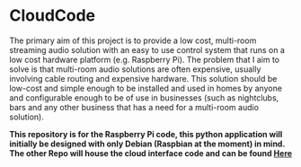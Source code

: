 CloudCode
=========

The primary aim of this project is to provide a low cost, multi-room streaming audio solution with an easy to use control system that runs on a low cost hardware platform (e.g. Raspberry Pi). The problem that I aim to solve is that multi-room audio solutions are often expensive, usually involving cable routing and expensive hardware. This solution should be low-cost and simple enough to be installed and used in homes by anyone and configurable enough to be of use in businesses (such as nightclubs, bars and any other business that has a need for a multi-room audio solution).


__This repository is for the Raspberry Pi code, this python application will initially be designed with only Debian (Raspbian at the moment) in mind. The other Repo will house the cloud interface code and can be found [Here](github.com/PiSync/CloudCode)__
